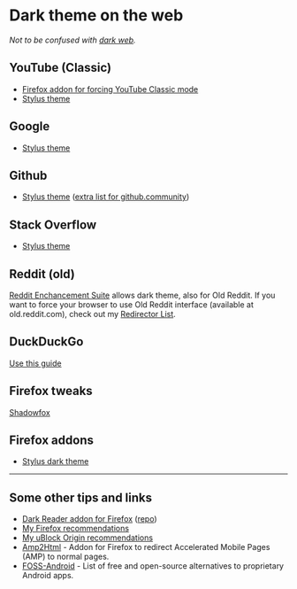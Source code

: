 # Dark theme on the web

_Not to be confused with [dark web](https://en.wikipedia.org/wiki/Dark_web)._



## YouTube (Classic)

* [Firefox addon for forcing YouTube Classic mode](https://addons.mozilla.org/en-US/firefox/addon/youtube-classic/)
* [Stylus theme](https://userstyles.org/styles/135831/youtube-deepdark-classic)

## Google

* [Stylus theme](https://userstyles.org/styles/144028/google-clean-dark)

## Github

* [Stylus theme](https://github.com/StylishThemes/GitHub-Dark) ([extra list for github.community](https://github.com/StylishThemes/GitHub-Community-Dark))

## Stack Overflow

* [Stylus theme](https://github.com/StylishThemes/StackOverflow-Dark)

## Reddit (old)

[Reddit Enchancement Suite](https://addons.mozilla.org/en-US/firefox/addon/reddit-enhancement-suite/) allows dark theme, also for Old Reddit.
If you want to force your browser to use Old Reddit interface (available at old.reddit.com), check out my [Redirector List](https://github.com/theel0ja/Redirector-List).

## DuckDuckGo

[Use this guide](https://storage.theel0ja.info/uploads-1/ddg-dark-theme.mp4)

## Firefox tweaks

[Shadowfox](https://overdodactyl.github.io/ShadowFox/)

<!--
* [about:blank](https://www.reddit.com/r/FirefoxCSS/comments/7f4pb1/changing_the_background_color_of_the_aboutblank/dqffzn0/)
-->

## Firefox addons

* [Stylus dark theme](https://github.com/overdodactyl/Stylus-Dark)

<!--
* [uBlock Origin](https://www.reddit.com/r/FirefoxCSS/comments/7lefac/ublock_origin_dark_theme/) (not needed with ShadowFox)
-->

<hr/>

## Some other tips and links

* [Dark Reader addon for Firefox](https://addons.mozilla.org/en-US/firefox/addon/darkreader/) ([repo](https://github.com/darkreader/darkreader))
* [My Firefox recommendations](https://github.com/theel0ja/firefox-recommendations/blob/master/README.md)
* [My uBlock Origin recommendations](https://github.com/theel0ja/ubo-recommendations/blob/master/README.md)
* [Amp2Html](https://www.daniel.priv.no/web-extensions/amp2html) - Addon for Firefox to redirect Accelerated Mobile Pages (AMP) to normal pages.
* [FOSS-Android](https://github.com/theel0ja/foss-android/blob/master/README.md) - List of free and open-source alternatives to proprietary Android apps.
